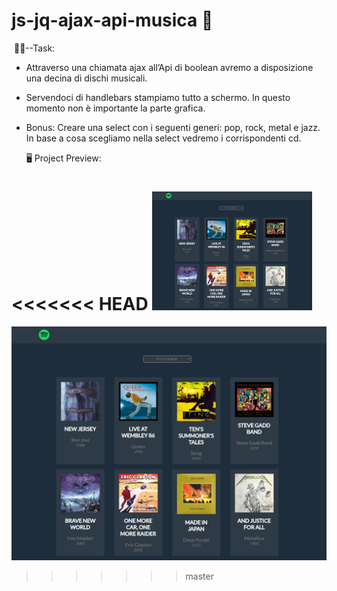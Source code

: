 #         js-jq-ajax-api-musica **:open_file_folder:**

​                                          :man_student:--Task:

- Attraverso una chiamata ajax all’Api di boolean avremo a disposizione una decina di dischi musicali. 

- Servendoci di handlebars stampiamo tutto a schermo.
  In questo momento non è importante la parte grafica.

- Bonus: Creare una select con i seguenti generi: pop, rock, metal e jazz. In base a cosa scegliamo nella select vedremo i corrispondenti cd.

 ​   ​      ​      ​       ​      ​      :desktop_computer: Project Preview:

<<<<<<< HEAD
<img src="img/Cattura.PNG" style="zoom: 25%;" />
=======
![](img/Cattura.PNG)
>>>>>>> master
